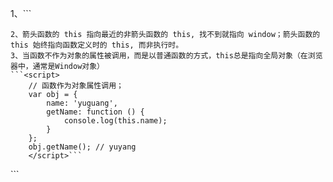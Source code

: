 1、``` <script>
    // 类上面的箭头函数 和 对象上面的箭头函数的结果不同；
    class Person {
     log = () => {
       console.log(this);
      }
    }
    // Person类通过new 实例后，他的this 指向了 实例；
    // 对象上的箭头函数，则指向的不一定是这个对象；
    var obj = {
     log: () => {
       console.log(this);
      }
    }
    obj.log(); // 此时this 指向的是 window；
  </script>
```
2、箭头函数的 this 指向最近的非箭头函数的 this, 找不到就指向 window；箭头函数的 this 始终指向函数定义时的 this, 而非执行时。
3、当函数不作为对象的属性被调用，而是以普通函数的方式，this总是指向全局对象（在浏览器中，通常是Window对象）
```<script>
    // 函数作为对象属性调用；
    var obj = {
        name: 'yuguang',
        getName: function () {
            console.log(this.name);
        }
    };
    obj.getName(); // yuyang
    </script>```
```
  <script>
    // 函数以普通函数的方式调用；
    window.name = 'yuguang';
    var getName = function () {
        var name = '王二小';
        console.log(name); // 王二小
        console.log(this.name); // 严格模式下 报错； Uncaught TypeError: Cannot read properties of undefined (reading 'name')
    };
    getName(); // yuguang； 
</script>```